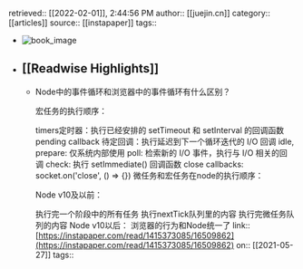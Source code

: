 retrieved:: [[2022-02-01]], 2:44:56 PM
              author:: [[juejin.cn]]
              category:: [[articles]]
              source:: [[instapaper]]
              tags::

- ![book_image](https://readwise-assets.s3.amazonaws.com/static/images/article0.00998d930354.png)
- ## [[Readwise Highlights]]
	- Node中的事件循环和浏览器中的事件循环有什么区别？
	  
	  宏任务的执行顺序：
	  
	  timers定时器：执行已经安排的 setTimeout 和 setInterval 的回调函数
	  pending callback 待定回调：执行延迟到下一个循环迭代的 I/O 回调
	  idle, prepare: 仅系统内部使用
	  poll: 检索新的 I/O 事件，执行与 I/O 相关的回调
	  check: 执行 setImmediate() 回调函数
	  close callbacks: socket.on('close', () => {})
	  微任务和宏任务在node的执行顺序：
	  
	  Node v10及以前：
	  
	  执行完一个阶段中的所有任务
	  执行nextTick队列里的内容
	  执行完微任务队列的内容
	  Node v10以后： 浏览器的行为和Node统一了
	                link:: [https://instapaper.com/read/1415373085/16509862](https://instapaper.com/read/1415373085/16509862)
	                on:: [[2021-05-27]]
	                tags::
